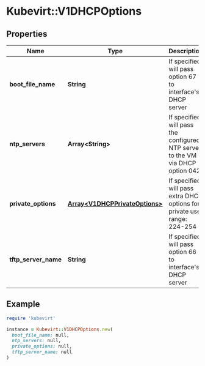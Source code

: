 # Kubevirt::V1DHCPOptions

## Properties

| Name | Type | Description | Notes |
| ---- | ---- | ----------- | ----- |
| **boot_file_name** | **String** | If specified will pass option 67 to interface&#39;s DHCP server | [optional] |
| **ntp_servers** | **Array&lt;String&gt;** | If specified will pass the configured NTP server to the VM via DHCP option 042. | [optional] |
| **private_options** | [**Array&lt;V1DHCPPrivateOptions&gt;**](V1DHCPPrivateOptions.md) | If specified will pass extra DHCP options for private use, range: 224-254 | [optional] |
| **tftp_server_name** | **String** | If specified will pass option 66 to interface&#39;s DHCP server | [optional] |

## Example

```ruby
require 'kubevirt'

instance = Kubevirt::V1DHCPOptions.new(
  boot_file_name: null,
  ntp_servers: null,
  private_options: null,
  tftp_server_name: null
)
```


